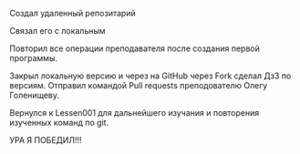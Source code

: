 Создал удаленный репозитарий

Связал его с локальным

Повторил все операции преподавателя после создания первой программы.

Закрыл локальную версию и через на GitHub через Fork сделал Дз3 по версиям. Отправил командой Pull requests преподователю Олегу Голенищеву.

Вернулся к Lessen001 для дальнейшего изучания и повторения изученных команд по git.


УРА Я ПОБЕДИЛ!!!
